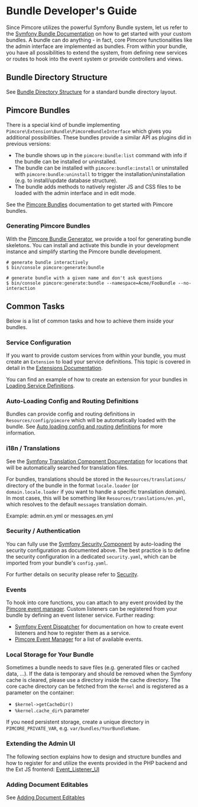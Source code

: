 # Bundle Developer's Guide

Since Pimcore utilizes the powerful Symfony Bundle system, let us refer to the [Symfony Bundle Documentation](https://symfony.com/doc/current/bundles.html) on how to get started with your custom bundles. A bundle can do anything - in fact, core Pimcore functionalities like the admin interface are implemented as bundles. From within your bundle, you have all possibilities to extend the system, from defining new services or routes to hook into the event system or provide controllers and views.


## Bundle Directory Structure

See [Bundle Directory Structure](https://symfony.com/doc/current/bundles.html#bundle-directory-structure) for a standard bundle directory layout.


## Pimcore Bundles

There is a special kind of bundle implementing `Pimcore\Extension\Bundle\PimcoreBundleInterface` which gives you additional
possibilities. These bundles provide a similar API as plugins did in previous versions:

* The bundle shows up in the `pimcore:bundle:list` command with info if the bundle can be installed or uninstalled.
* The bundle can be installed with `pimcore:bundle:install` or uninstalled with `pimcore:bundle:uninstall` to trigger the installation/uninstallation (e.g. to install/update database structure).
* The bundle adds methods to natively register JS and CSS files to be loaded with the admin interface and in edit mode. 

See the [Pimcore Bundles](./05_Pimcore_Bundles/README.md) documentation to get started with Pimcore bundles.

### Generating Pimcore Bundles

With the [Pimcore Bundle Generator](https://github.com/pimcore/bundle-generator), we provide a tool for generating bundle skeletons. You can install and activate this bundle in your development instance and simplify starting the Pimcore bundle development.  

```
# generate bundle interactively
$ bin/console pimcore:generate:bundle

# generate bundle with a given name and don't ask questions
$ bin/console pimcore:generate:bundle --namespace=Acme/FooBundle --no-interaction

```

## Common Tasks

Below is a list of common tasks and how to achieve them inside your bundles. 

### Service Configuration

If you want to provide custom services from within your bundle, you must create an `Extension` to load your service definitions. This topic is covered in detail in the [Extensions Documentation](https://symfony.com/doc/current/bundles/extension.html).

You can find an example of how to create an extension for your bundles in [Loading Service Definitions](./01_Loading_Service_Definitions.md).


### Auto-Loading Config and Routing Definitions

Bundles can provide config and routing definitions in `Resources/config/pimcore` which will be automatically loaded with the bundle. See [Auto loading config and routing definitions](./03_Auto_Loading_Config_And_Routing_Definitions.md) for more information.


### i18n / Translations

See the [Symfony Translation Component Documentation](https://symfony.com/doc/current/translation.html#translation-resource-file-names-and-locations) for locations that will be automatically searched for translation files.

For bundles, translations should be stored in the `Resources/translations/` directory of the bundle in the format `locale.loader` (or `domain.locale.loader` if you want to handle a specific translation domain). In most cases, this will be something like `Resources/translations/en.yml`, which resolves to the default `messages` translation domain.

Example: admin.en.yml or messages.en.yml


### Security / Authentication

You can fully use the [Symfony Security Component](https://symfony.com/doc/current/security.html) by auto-loading
the security configuration as documented above. The best practice is to define the security configuration in a dedicated `security.yaml`, which can be imported from your bundle's `config.yaml`.

For further details on security please refer to [Security](../../19_Development_Tools_and_Details/10_Security_Authentication/README.md).


### Events

To hook into core functions, you can attach to any event provided by the [Pimcore event manager](../11_Event_API_and_Event_Manager.md).
Custom listeners can be registered from your bundle by defining an event listener service. Further reading:
 
* [Symfony Event Dispatcher](https://symfony.com/doc/current/event_dispatcher.html) for documentation on how to create event listeners and how to register them as a service.
* [Pimcore Event Manager](../11_Event_API_and_Event_Manager.md) for a list of available events.


### Local Storage for Your Bundle

Sometimes a bundle needs to save files (e.g. generated files or cached data, ...). If the data is temporary and should be removed when the Symfony cache is cleared, please use a directory inside the cache directory. The core cache directory can
be fetched from the `Kernel` and is registered as a parameter on the container:

* `$kernel->getCacheDir()`
* `%kernel.cache_dir%` parameter

If you need persistent storage, create a unique directory in `PIMCORE_PRIVATE_VAR`, e.g. `var/bundles/YourBundleName`.

### Extending the Admin UI

The following section explains how to design and structure bundles and how to register for and utilize the events provided in the PHP backend and the Ext JS frontend: [Event_Listener_UI](./06_Event_Listener_UI.md)

### Adding Document Editables

See [Adding Document Editables](./09_Adding_Document_Editables.md)
